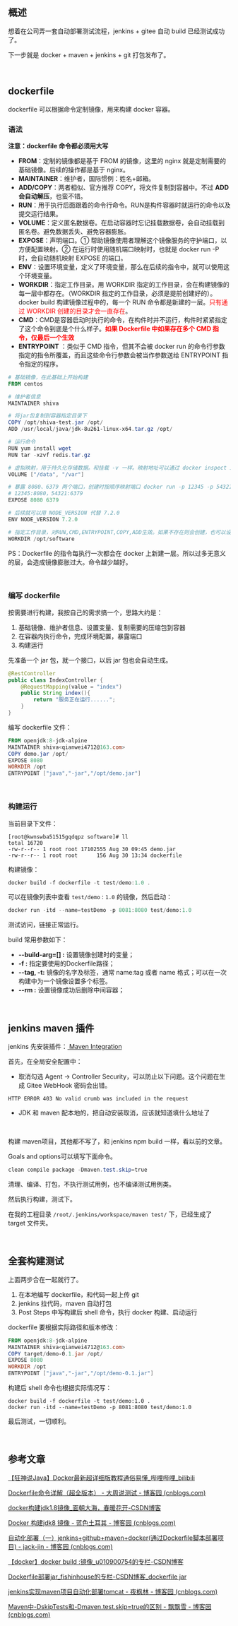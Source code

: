 

## 概述

想着在公司弄一套自动部署测试流程，jenkins + gitee 自动 build 已经测试成功了。

下一步就是 docker + maven + jenkins + git 打包发布了。



<br>

## dockerfile

dockerfile 可以根据命令定制镜像，用来构建 docker 容器。

### 语法

**注意：dockerfile 命令都必须用大写**

- **FROM**：定制的镜像都是基于 FROM 的镜像，这里的 nginx 就是定制需要的基础镜像。后续的操作都是基于 nginx。
- **MAINTAINER**：维护者，国际惯例：姓名+邮箱。
- **ADD/COPY**：两者相似、官方推荐 COPY，将文件复制到容器中。不过 **ADD 会自动解压**，也蛮不错。
- **RUN**：用于执行后面跟着的命令行命令。RUN是构件容器时就运行的命令以及提交运行结果。
- **VOLUME**：定义匿名数据卷。在启动容器时忘记挂载数据卷，会自动挂载到匿名卷。避免数据丢失、避免容器膨胀。
- **EXPOSE**：声明端口。① 帮助镜像使用者理解这个镜像服务的守护端口，以方便配置映射。② 在运行时使用随机端口映射时，也就是 docker run -P 时，会自动随机映射 EXPOSE 的端口。
- **ENV**：设置环境变量，定义了环境变量，那么在后续的指令中，就可以使用这个环境变量。
- **WORKDIR**：指定工作目录。用 WORKDIR 指定的工作目录，会在构建镜像的每一层中都存在。（WORKDIR 指定的工作目录，必须是提前创建好的）。docker build 构建镜像过程中的，每一个 RUN 命令都是新建的一层。<span style="color:Red">只有通过 WORKDIR 创建的目录才会一直存在</span>。
- **CMD**：CMD是容器启动时执行的命令，在构件时并不运行，构件时紧紧指定了这个命令到底是个什么样子。**<span style="color:Red">如果 Dockerfile 中如果存在多个 CMD 指令，仅最后一个生效</span>**
- **ENTRYPOINT** ：类似于 CMD 指令，但其不会被 docker run 的命令行参数指定的指令所覆盖，而且这些命令行参数会被当作参数送给 ENTRYPOINT 指令指定的程序。

```powershell
# 基础镜像，在此基础上开始构建
FROM centos

# 维护者信息
MAINTAINER shiva

# 将jar包复制到容器指定目录下
COPY /opt/shiva-test.jar /opt/
ADD /usr/local/java/jdk-8u261-linux-x64.tar.gz /opt/

# 运行命令
RUN yum install wget
RUN tar -xzvf redis.tar.gz

# 虚拟映射，用于持久化存储数据。和挂载 -v 一样。映射地址可以通过 docker inspect ID 查看
VOLUME ["/data", "/var"]

# 暴露 8080、6379 两个端口，创建时按顺序映射端口 docker run -p 12345 -p 54321 image
# 12345:8080，54321:6379
EXPOSE 8080 6379

# 后续就可以用 NODE_VERSION 代替 7.2.0
ENV NODE_VERSION 7.2.0

# 指定工作目录，对RUN,CMD,ENTRYPOINT,COPY,ADD生效。如果不存在则会创建，也可以设置多次
WORKDIR /opt/software
```

PS：Dockerfile 的指令每执行一次都会在 docker 上新建一层。所以过多无意义的层，会造成镜像膨胀过大。命令越少越好。

<br>

### 编写 dockerfile

按需要进行构建，我按自己的需求搞一个，思路大约是：

1. 基础镜像、维护者信息、设置变量、复制需要的压缩包到容器
2. 在容器内执行命令，完成环境配置，暴露端口
3. 构建运行

先准备一个 jar 包，就一个接口，以后 jar 包也会自动生成。

```java
@RestController
public class IndexController {
    @RequestMapping(value = "index")
    public String index(){
        return "服务正在运行......";
    }
}
```

编写 dockerfile 文件：

```powershell
FROM openjdk:8-jdk-alpine
MAINTAINER shiva<qianwei4712@163.com>
COPY demo.jar /opt/
EXPOSE 8080
WORKDIR /opt
ENTRYPOINT ["java","-jar","/opt/demo.jar"]
```

<br>

### 构建运行

当前目录下文件：

```
[root@kwnswba51515gqdqpz software]# ll
total 16720
-rw-r--r-- 1 root root 17102555 Aug 30 09:45 demo.jar
-rw-r--r-- 1 root root      156 Aug 30 13:34 dockerfile
```

构建镜像：

```powershell
docker build -f dockerfile -t test/demo:1.0 .
```

可以在镜像列表中查看 `test/demo` : `1.0` 的镜像，然后启动：

```powershell
docker run -itd --name=testDemo -p 8081:8080 test/demo:1.0
```

测试访问，链接正常运行。

build 常用参数如下：

- **--build-arg=[] :** 设置镜像创建时的变量；
- **-f :** 指定要使用的Dockerfile路径；
- **--tag, -t:** 镜像的名字及标签，通常 name:tag 或者 name 格式；可以在一次构建中为一个镜像设置多个标签。
- **--rm :** 设置镜像成功后删除中间容器；

<br>

## jenkins maven 插件

jenkins 先安装插件：[ Maven Integration](https://plugins.jenkins.io/maven-plugin)

首先，在全局安全配置中：

- 取消勾选 Agent → Controller Security，可以防止以下问题。这个问题在生成 Gitee WebHook 密码会出错。

```http
HTTP ERROR 403 No valid crumb was included in the request
```

- JDK 和 maven 配本地的，把自动安装取消，应该就知道填什么地址了

<br>

构建 maven项目，其他都不写了，和 jenkins npm build 一样，看以前的文章。

Goals and options可以填写下面命令。

```powershell
clean compile package -Dmaven.test.skip=true
```

清理、编译、打包，不执行测试用例，也不编译测试用例类。

然后执行构建，测试下。

在我的工程目录 `/root/.jenkins/workspace/maven test/` 下，已经生成了 target 文件夹。

<br>

## 全套构建测试

上面两步合在一起就行了。

1. 在本地编写 dockerfile，和代码一起上传 git
2. jenkins 拉代码，maven 自动打包
3. Post Steps 中写构建后 shell 命令，执行 docker 构建、启动运行



dockerfile 要根据实际路径和版本修改：

```powershell
FROM openjdk:8-jdk-alpine
MAINTAINER shiva<qianwei4712@163.com>
COPY target/demo-0.1.jar /opt/
EXPOSE 8080
WORKDIR /opt
ENTRYPOINT ["java","-jar","/opt/demo-0.1.jar"]
```

构建后 shell 命令也根据实际情况写：

```shell
docker build -f dockerfile -t test/demo:1.0 .
docker run -itd --name=testDemo -p 8081:8080 test/demo:1.0
```

最后测试，一切顺利。


<br>


## 参考文章

[【狂神说Java】Docker最新超详细版教程通俗易懂_哔哩哔哩_bilibili](https://www.bilibili.com/video/BV1og4y1q7M4?p=24)

[Dockerfile命令详解（超全版本） - 大周说测试 - 博客园 (cnblogs.com)](https://www.cnblogs.com/dazhoushuoceshi/p/7066041.html)

[docker构建jdk1.8镜像_面朝大海，春暖花开-CSDN博客](https://blog.csdn.net/u013887008/article/details/109008586)

[Docker 构建jdk8 镜像 - 蓝色土耳其 - 博客园 (cnblogs.com)](https://www.cnblogs.com/lansetuerqi/p/12551690.html)

[自动化部署（一）jenkins+github+maven+docker(通过Dockerfile脚本部署项目) - jack-jin - 博客园 (cnblogs.com)](https://www.cnblogs.com/jack-jin/articles/12291190.html)

[【docker】docker build :镜像_u010900754的专栏-CSDN博客](https://blog.csdn.net/u010900754/article/details/78526401)

[Dockerfile部署jar_fishinhouse的专栏-CSDN博客_dockerfile jar](https://blog.csdn.net/fishinhouse/article/details/90299375)

[jenkins实现maven项目自动化部署tomcat - 夜枫林 - 博客园 (cnblogs.com)](https://www.cnblogs.com/likaileek/p/9295878.html)

[Maven中-DskipTests和-Dmaven.test.skip=true的区别 - 飘飘雪 - 博客园 (cnblogs.com)](https://www.cnblogs.com/wangcp-2014/p/6211439.html)
